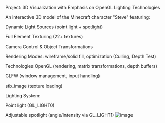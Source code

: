 Project: 3D Visualization with Emphasis on OpenGL Lighting Technologies

An interactive 3D model of the Minecraft character "Steve" featuring:

Dynamic Light Sources (point light + spotlight)

Full Element Texturing (22+ textures)

Camera Control & Object Transformations

Rendering Modes: wireframe/solid fill, optimization (Culling, Depth Test)

Technologies
OpenGL (rendering, matrix transformations, depth buffers)

GLFW (window management, input handling)

stb_image (texture loading)

Lighting System:

Point light (GL_LIGHT0)

Adjustable spotlight (angle/intensity via GL_LIGHT1)
![image](https://github.com/user-attachments/assets/27a0a516-ac1e-4ad3-ae1b-a501880b21b5)
